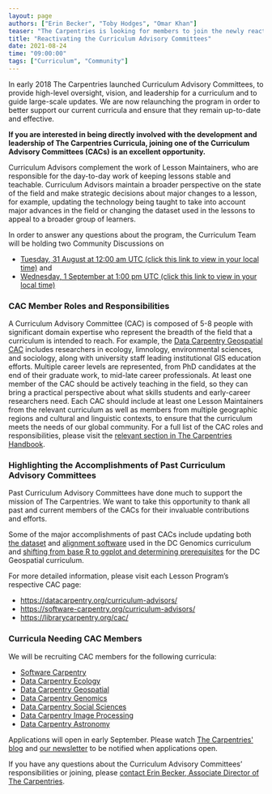```yaml
---
layout: page
authors: ["Erin Becker", "Toby Hodges", "Omar Khan"]
teaser: "The Carpentries is looking for members to join the newly reactivated Curriculum Advisory Committees"
title: "Reactivating the Curriculum Advisory Committees"
date: 2021-08-24
time: "09:00:00"
tags: ["Curriculum", "Community"]
---
```


In early 2018 The Carpentries launched Curriculum Advisory Committees, to provide high-level oversight, vision, and leadership for a curriculum and to guide large-scale updates. We are now relaunching the program in order to better support our current curricula and ensure that they remain up-to-date and effective.

**If you are interested in being directly involved with the development and leadership of The Carpentries Curricula, joining one of the Curriculum Advisory Committees (CACs) is an excellent opportunity.**

Curriculum Advisors complement the work of Lesson Maintainers, who are responsible for the day-to-day work of keeping lessons stable and teachable. Curriculum Advisors maintain a broader perspective on the state of the field and make strategic decisions about major changes to a lesson, for example, updating the technology being taught to take into account major advances in the field or changing the dataset used in the lessons to appeal to a broader group of learners.

In order to answer any questions about the program, the Curriculum Team will be holding two Community Discussions on
- [Tuesday, 31 August at 12:00 am UTC (click this link to view in your local time)](https://www.timeanddate.com/worldclock/fixedtime.html?p1=224&iso=20210830T17) and
- [Wednesday, 1 September at 1:00 pm UTC (click this link to view in your local time)](https://www.timeanddate.com/worldclock/fixedtime.html?iso=20210901T06&p1=224)

### CAC Member Roles and Responsibilities

A Curriculum Advisory Committee (CAC) is composed of 5-8 people with significant domain expertise who represent the breadth of the field that a curriculum is intended to reach. For example, the [Data Carpentry Geospatial CAC](https://datacarpentry.org/lesson-leadership/) includes researchers in ecology, limnology, environmental sciences, and sociology, along with university staff leading institutional GIS education efforts. Multiple career levels are represented, from PhD candidates at the end of their graduate work, to mid-late career professionals. At least one member of the CAC should be actively teaching in the field, so they can bring a practical perspective about what skills students and early-career researchers need. Each CAC should include at least one Lesson Maintainers from the relevant curriculum  as well as members from multiple geographic regions and cultural and linguistic contexts, to ensure that the curriculum meets the needs of our global community.
For a full list of the CAC roles and responsibilities, please visit the [relevant section in The Carpentries Handbook](https://docs.carpentries.org/topic_folders/lesson_development/lesson_development_roles.html#curriculum-advisory-committee).
### Highlighting the Accomplishments of Past Curriculum Advisory Committees
Past Curriculum Advisory Committees have done much to support the mission of The Carpentries. We want to take this opportunity to thank all past  and current members of the CACs for their invaluable contributions and efforts.

Some of the major accomplishments of past CACs include updating both [the dataset](https://github.com/datacarpentry/genomics-workshop/issues/42) and [alignment software](https://github.com/datacarpentry/wrangling-genomics/issues/111) used in the DC Genomics curriculum and [shifting from base R to ggplot and determining prerequisites](https://github.com/datacarpentry/curriculum-advisors/blob/main/geospatial/minutes/march-2018-geospatial-minutes.md) for the DC Geospatial curriculum.

For more detailed information, please visit each Lesson Program’s respective CAC page:
- https://datacarpentry.org/curriculum-advisors/
- https://software-carpentry.org/curriculum-advisors/
- https://librarycarpentry.org/cac/

### Curricula Needing CAC Members

We will be recruiting CAC members for the following curricula:
- [Software Carpentry](https://carpentries.org/workshops-curricula/#swc-all)
- [Data Carpentry Ecology](https://carpentries.org/workshops-curricula/#dc-ecology)
- [Data Carpentry Geospatial](https://carpentries.org/workshops-curricula/#dc-geospatial)
- [Data Carpentry Genomics](https://carpentries.org/workshops-curricula/#dc-genomics)
- [Data Carpentry Social Sciences](https://carpentries.org/workshops-curricula/#dc-socialsci)
- [Data Carpentry Image Processing](https://datacarpentry.org/image-processing/)
- [Data Carpentry Astronomy](https://datacarpentry.org/astronomy-python/)

Applications will open in early September. Please watch [The Carpentries' blog](https://carpentries.org/blog/) and [our newsletter](https://carpentries.org/newsletter/) to be notified when applications open.


If you have any questions about the Curriculum Advisory Committees’ responsibilities or joining, please [contact Erin Becker, Associate Director of The Carpentries](mailto:ebecker@carpentries.org).
